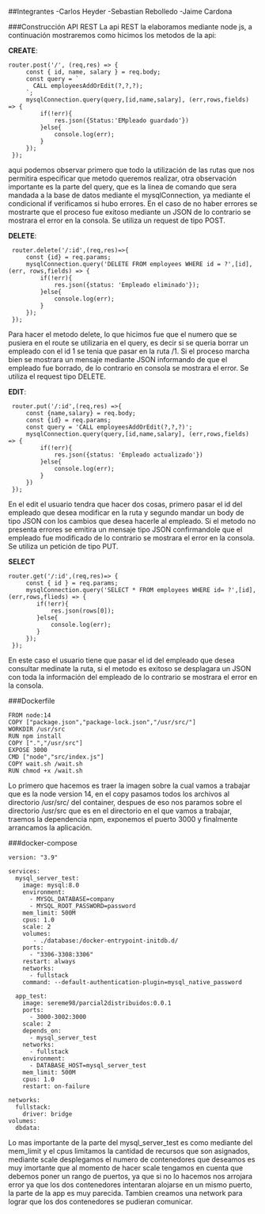 ##Integrantes 
-Carlos Heyder
-Sebastian Rebolledo
-Jaime Cardona

###Construcción API REST
La api REST la elaboramos mediante node js, a continuación mostraremos como hicimos los metodos de la api:

**CREATE**:  

    router.post('/', (req,res) => {
         const { id, name, salary } = req.body;
         const query = ` 
           CALL employeesAddOrEdit(?,?,?);
         `;
         mysqlConnection.query(query,[id,name,salary], (err,rows,fields) => {
             if(!err){
                 res.json({Status:'EMpleado guardado'})
             }else{
                 console.log(err);
             }
         });
     });

aqui podemos observar primero que todo la utilización de las rutas que nos permitira especificar que metodo queremos realizar, otra observación importante es la parte del query, que es la linea de comando que sera mandada a la base de datos mediante el mysqlConnection, ya mediante el condicional if verificamos si hubo errores. En el caso de no haber errores se mostrarte que el proceso fue exitoso mediante un JSON de lo contrario se mostrara el error en la consola. Se utiliza un request de tipo POST.

**DELETE**:

     router.delete('/:id',(req,res)=>{
         const {id} = req.params;
         mysqlConnection.query('DELETE FROM employees WHERE id = ?',[id], (err, rows,fields) => {
             if(!err){
                 res.json({status: 'Empleado eliminado'});
             }else{
                 console.log(err);
             }
         });
     });


Para hacer el metodo delete, lo que hicimos fue que el numero que se pusiera en el route se utilizaria en el query, es decir si se queria borrar un empleado con el id 1 se tenia que pasar en la ruta /1. Si el proceso marcha bien se mostrara un mensaje mediante JSON informando de que el empleado fue borrado, de lo contrario en consola se mostrara el error. Se utiliza el request tipo DELETE.

**EDIT**:

     router.put('/:id',(req,res) =>{
         const {name,salary} = req.body;
         const {id} = req.params;
         const query = 'CALL employeesAddOrEdit(?,?,?)';
         mysqlConnection.query(query,[id,name,salary], (err,rows,fields) => {
             if(!err){
                 res.json({status: 'Empleado actualizado'})
             }else{
                 console.log(err);
             }
         })
     });


En el edit el usuario tendra que hacer dos cosas, primero pasar el id del empleado que desea modificar en la ruta y segundo mandar un body de tipo JSON con los cambios que desea hacerle al empleado. Si el metodo no presenta errores se emitira un mensaje tipo JSON confirmandole que el empleado fue modificado de lo contrario se mostrara el error en la consola. Se utiliza un petición de tipo PUT.

**SELECT**

    router.get('/:id',(req,res)=> {
         const { id } = req.params;
         mysqlConnection.query('SELECT * FROM employees WHERE id= ?',[id],(err,rows,flieds) => {
            if(!err){
                res.json(rows[0]);
            }else{
                console.log(err);
            }
         }); 
     });

En este caso el usuario tiene que pasar el id del empleado que desea consultar medinate la ruta, si el metodo es exitoso se desplagara un JSON con toda la información del empleado de lo contrario se mostrara el error en la consola.

###Dockerfile

    FROM node:14
    COPY ["package.json","package-lock.json","/usr/src/"]
    WORKDIR /usr/src
    RUN npm install
    COPY [".","/usr/src"]
    EXPOSE 3000
    CMD ["node","src/index.js"]
    COPY wait.sh /wait.sh
    RUN chmod +x /wait.sh

Lo primero que hacemos es traer la imagen sobre la cual vamos a trabajar que es la node version 14, en el copy pasamos todos los archivos al directorio /usr/src/ del container, despues de eso nos paramos sobre el directorio /usr/src que es en el directorio en el que vamos a trabajar, traemos la dependencia npm, exponemos el puerto 3000 y finalmente arrancamos la aplicación.

###docker-compose

    version: "3.9"
    
    services:
      mysql_server_test:
        image: mysql:8.0
        environment: 
          - MYSQL_DATABASE=company
          - MYSQL_ROOT_PASSWORD=password
        mem_limit: 500M
        cpus: 1.0
        scale: 2
        volumes: 
           - ./database:/docker-entrypoint-initdb.d/
        ports:
          - "3306-3308:3306"
        restart: always
        networks:
          - fullstack
        command: --default-authentication-plugin=mysql_native_password
        
      app_test: 
        image: sereme98/parcial2distribuidos:0.0.1
        ports: 
          - 3000-3002:3000
        scale: 2
        depends_on: 
          - mysql_server_test
        networks:
          - fullstack
        environment:
          - DATABASE_HOST=mysql_server_test
        mem_limit: 500M
        cpus: 1.0
        restart: on-failure
        
    networks:
      fullstack:
        driver: bridge
    volumes:
      dbdata:
    

Lo mas importante de la parte del mysql_server_test es como mediante del mem_limit y el cpus limitamos la cantidad de recursos que son asignados, mediante scale desplegamos el numero de contenedores que deseamos es muy imortante que al momento de hacer scale tengamos en cuenta que debemos poner un rango de puertos, ya que si no lo hacemos nos arrojara error ya que los dos contenedores intentaran alojarse en un mismo puerto, la parte de la app es muy parecida. Tambien creamos una network para lograr que los dos contenedores se pudieran comunicar.
